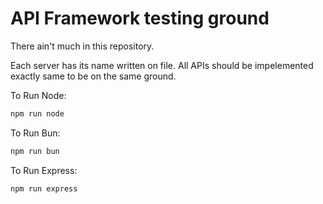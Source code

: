 # API Framework testing ground

There ain't much in this repository.

Each server has its name written on file. 
All APIs should be impelemented exactly same to be on the same ground.

To Run Node: 
```sh
npm run node
```

To Run Bun: 
```sh
npm run bun
```

To Run Express: 
```sh
npm run express
```
